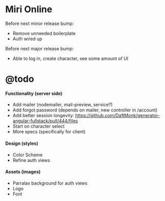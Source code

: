 Miri Online
===========

Before next minor release bump:
 - Remove unneeded boilerplate
 - Auth wired up

Before next major release bump:
 - Able to log in, create character, see some amount of UI

@todo
=====
 
 #### Functionality (server side)
 - Add mailer (nodemailer, mail-preview, service?)
 - Add forgot password (depends on mailer, new controller in /account)
 - Add better session longevity: https://github.com/DaftMonk/generator-angular-fullstack/pull/444/files
 - Start on character select
 - More specs (specifically for client)

 #### Design (styles)
 - Color Scheme
 - Refine auth views

 #### Assets (images)
 - Parralax background for auth views
 - Logo
 - Font
